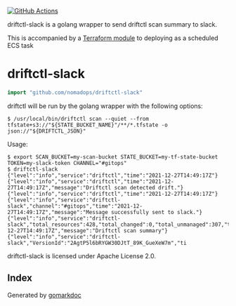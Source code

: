 <!-- Code generated by gomarkdoc. DO NOT EDIT -->

[![GitHub Actions](https://github.com/nomadops/driftctl-slack/actions/workflows/ci.yml/badge.svg?branch=main)](https://github.com/nomadops/driftctl-slack/actions/workflows/ci.yml)

driftctl-slack is a golang wrapper to send driftctl scan summary to slack.

This is accompanied by a [Terraform module](https://github.com/nomadops/terraform-aws-driftctl-slack) to deploying as a scheduled ECS task


# driftctl\-slack

```go
import "github.com/nomadops/driftctl-slack"
```

driftctl will be run by the golang wrapper with the following options:

```
$ /usr/local/bin/driftctl scan --quiet --from tfstate+s3://"${STATE_BUCKET_NAME}"/**/*.tfstate -o json://"${DRIFTCTL_JSON}"
```

Usage:

```
$ export SCAN_BUCKET=my-scan-bucket STATE_BUCKET=my-tf-state-bucket TOKEN=my-slack-token CHANNEL="#gitops"
$ driftctl-slack
{"level":"info","service":"driftctl","time":"2021-12-27T14:49:17Z"}
{"level":"info","service":"driftctl","time":"2021-12-27T14:49:17Z","message":"Driftctl scan detected drift."}
{"level":"info","service":"driftctl","time":"2021-12-27T14:49:17Z"}
{"level":"info","service":"driftctl-slack","channel":"#gitops","time":"2021-12-27T14:49:17Z","message":"Message successfully sent to slack."}
{"level":"info","service":"driftctl-slack","total_resources":428,"total_changed":0,"total_unmanaged":307,"total_missing":7,"total_managed":114,"time":"2021-12-27T14:49:17Z","message":"Driftctl scan summary"}
{"level":"info","service":"driftctl-slack","VersionId":"2AgtP5l6bRYGW30DJtT_89K_GueXeW7m","ti
```

driftctl\-slack is licensed under Apache License 2\.0\.

## Index





Generated by [gomarkdoc](<https://github.com/princjef/gomarkdoc>)
